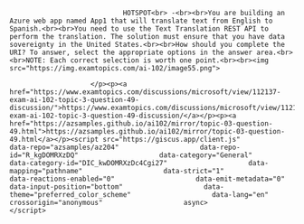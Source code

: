 <p class="card-text">
							
								HOTSPOT<br> -<br><br>You are building an Azure web app named App1 that will translate text from English to Spanish.<br><br>You need to use the Text Translation REST API to perform the translation. The solution must ensure that you have data sovereignty in the United States.<br><br>How should you complete the URI? To answer, select the appropriate options in the answer area.<br><br>NOTE: Each correct selection is worth one point.<br><br><img src="https://img.examtopics.com/ai-102/image55.png">
							
						</p><p><a href="https://www.examtopics.com/discussions/microsoft/view/112137-exam-ai-102-topic-3-question-49-discussion/">https://www.examtopics.com/discussions/microsoft/view/112137-exam-ai-102-topic-3-question-49-discussion/</a></p><p><a href="https://azsamples.github.io/ai102/mirror/topic-03-question-49.html">https://azsamples.github.io/ai102/mirror/topic-03-question-49.html</a></p><script src="https://giscus.app/client.js"                    data-repo="azsamples/az204"                    data-repo-id="R_kgDOMRXzDQ"                    data-category="General"                    data-category-id="DIC_kwDOMRXzDc4Cgi27"                    data-mapping="pathname"                    data-strict="1"                    data-reactions-enabled="0"                    data-emit-metadata="0"                    data-input-position="bottom"                    data-theme="preferred_color_scheme"                    data-lang="en"                    crossorigin="anonymous"                    async>                    </script>